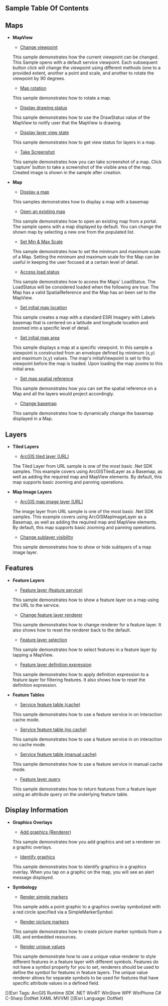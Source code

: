 ## Sample Table Of Contents
## Maps


- **MapView**

    * [Change viewpoint](ArcGISRuntime.Windows.Samples/Samples/MapView/ChangeViewpoint)

    This sample demonstrates how the current viewpoint can be changed. This Sample opens with a default service viewpoint. Each subsequent button click will change the viewpoint using different methods (one to a provided extent, another a point and scale, and another to rotate the viewpoint by 90 degrees.

    * [Map rotation](ArcGISRuntime.Windows.Samples/Samples/MapView/MapRotation)

    This sample demonstrates how to rotate a map.

    * [Display drawing status](ArcGISRuntime.Windows.Samples/Samples/MapView/DisplayDrawingStatus)

    This sample demonstrates how to use the DrawStatus value of the MapView to notify user that the MapView is drawing.

    * [Display layer view state](ArcGISRuntime.Windows.Samples/Samples/MapView/DisplayLayerViewState)

    This sample demonstrates how to get view status for layers in a map.

    * [Take Screenshot](ArcGISRuntime.Windows.Samples/Samples/MapView/TakeScreenshot)

    This sample demonstrates how you can take screenshot of a map. Click 'capture' button to take a screenshot of the visible area of the map. Created image is shown in the sample after creation.


- **Map**

    * [Display a map](ArcGISRuntime.Windows.Samples/Samples/Map/DisplayMap)

    This samples demonstrates how to display a map with a basemap

    * [Open an existing map](ArcGISRuntime.Windows.Samples/Samples/Map/OpenExistingMap)

    This sample demonstrates how to open an existing map from a portal. The sample opens with a map displayed by default. You can change the shown map by selecting a new one from the populated list.

    * [Set Min & Max Scale](ArcGISRuntime.Windows.Samples/Samples/Map/SetMinMaxScale)

    This sample demonstrates how to set the minimum and maximum scale of a Map. Setting the minimum and maximum scale for the Map can be useful in keeping the user focused at a certain level of detail.

    * [Access load status](ArcGISRuntime.Windows.Samples/Samples/Map/AccessLoadStatus)

    This sample demonstrates how to access the Maps' LoadStatus. The LoadStatus will be considered loaded when the following are true: The Map has a valid SpatialReference and the Map has an been set to the MapView.

    * [Set initial map location](ArcGISRuntime.Windows.Samples/Samples/Map/SetInitialMapLocation)

    This sample creates a map with a standard ESRI Imagery with Labels basemap that is centered on a latitude and longitude location and zoomed into a specific level of detail.

    * [Set initial map area](ArcGISRuntime.Windows.Samples/Samples/Map/SetInitialMapArea)

    This sample displays a map at a specific viewpoint. In this sample a viewpoint is constructed from an envelope defined by minimum (x,y) and maximum (x,y) values. The map's initialViewpoint is set to this viewpoint before the map is loaded. Upon loading the map zooms to this initial area.

    * [Set map spatial reference](ArcGISRuntime.Windows.Samples/Samples/Map/SetMapSpatialReference)

    This sample demonstrates how you can set the spatial reference on a Map and all the layers would project accordingly.

    * [Change basemap](ArcGISRuntime.Windows.Samples/Samples/Map/ChangeBasemap)

    This sample demonstrates how to dynamically change the basemap displayed in a Map.

## Layers


- **Tiled Layers**

    * [ArcGIS tiled layer (URL)](ArcGISRuntime.Windows.Samples/Samples/Layers/ArcGISTiledLayerUrl)

    The Tiled Layer from URL sample is one of the most basic .Net SDK samples. This example covers using ArcGISTiledLayer as a Basemap, as well as adding the required map and MapView elements. By default, this map supports basic zooming and panning operations.


- **Map Image Layers**

    * [ArcGIS map image layer (URL)](ArcGISRuntime.Windows.Samples/Samples/Layers/ArcGISMapImageLayerUrl)

    The image layer from URL sample is one of the most basic .Net SDK samples. This example covers using ArcGISMapImageLayer as a Basemap, as well as adding the required map and MapView elements. By default, this map supports basic zooming and panning operations.

    * [Change sublayer visibility](ArcGISRuntime.Windows.Samples/Samples/Layers/ChangeSublayerVisibility)

    This sample demonstrates how to show or hide sublayers of a map image layer.

## Features


- **Feature Layers**

    * [Feature layer (feature service)](ArcGISRuntime.Windows.Samples/Samples/Layers/FeatureLayerUrl)

    This sample demonstrates how to show a feature layer on a map using the URL to the service.

    * [Change feature layer renderer](ArcGISRuntime.Windows.Samples/Samples/Layers/ChangeFeatureLayerRenderer)

    This sample demonstrates how to change renderer for a feature layer. It also shows how to reset the renderer back to the default.

    * [Feature layer selection](ArcGISRuntime.Windows.Samples/Samples/Layers/FeatureLayerSelection)

    This sample demonstrates how to select features in a feature layer by tapping a MapView.

    * [Feature layer definition expression](ArcGISRuntime.Windows.Samples/Samples/Layers/FeatureLayerDefinitionExpression)

    This sample demonstrates how to apply definition expression to a feature layer for filtering features. It also shows how to reset the definition expression.


- **Feature Tables**

    * [Service feature table (cache)](ArcGISRuntime.Windows.Samples/Samples/Data/ServiceFeatureTableCache)

    This sample demonstrates how to use a feature service in on interaction cache mode.

    * [Service feature table (no cache)](ArcGISRuntime.Windows.Samples/Samples/Data/ServiceFeatureTableNoCache)

    This sample demonstrates how to use a feature service in on interaction no cache mode.

    * [Service feature table (manual cache)](ArcGISRuntime.Windows.Samples/Samples/Data/ServiceFeatureTableManualCache)

    This sample demonstrates how to use a feature service in manual cache mode.

    * [Feature layer query](ArcGISRuntime.Windows.Samples/Samples/Data/FeatureLayerQuery)

    This sample demonstrates how to return features from a feature layer using an attribute query on the underlying feature table.

## Display Information


- **Graphics Overlays**

    * [Add graphics (Renderer)](ArcGISRuntime.Windows.Samples/Samples/GraphicsOverlay/AddGraphicsRenderer)

    This sample demonstrates how you add graphics and set a renderer on a graphic overlays.

    * [Identify graphics](ArcGISRuntime.Windows.Samples/Samples/GraphicsOverlay/IdentifyGraphics)

    This sample demonstrates how to identify graphics in a graphics overlay. When you tap on a graphic on the map, you will see an alert message displayed.


- **Symbology**

    * [Render simple markers](ArcGISRuntime.Windows.Samples/Samples/Symbology/RenderSimpleMarkers)

    This sample adds a point graphic to a graphics overlay symbolized with a red circle specified via a SimpleMarkerSymbol.

    * [Render picture markers](ArcGISRuntime.Windows.Samples/Samples/Symbology/RenderPictureMarkers)

    This sample demonstrates how to create picture marker symbols from a URL and embedded resources.

    * [Render unique values](ArcGISRuntime.Windows.Samples/Samples/Symbology/RenderUniqueValues)

    This sample demonstrate how to use a unique value renderer to style different features in a feature layer with different symbols. Features do not have a symbol property for you to set, renderers should be used to define the symbol for features in feature layers. The unique value renderer allows for separate symbols to be used for features that have specific attribute values in a defined field.



[](Esri Tags: ArcGIS Runtime SDK .NET WinRT WinStore WPF WinPhone C# C-Sharp DotNet XAML MVVM)
[](Esri Language: DotNet)
